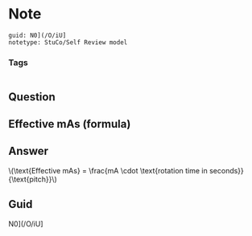 # Note
```
guid: N0](/O/iU]
notetype: StuCo/Self Review model
```

### Tags
```
```

## Question
<h2>Effective mAs (formula)</h2>

## Answer
<section>
<p>\(\text{Effective mAs} = \frac{mA \cdot \text{rotation time in seconds}}{\text{pitch}}\)</p>

</section>

## Guid
N0](/O/iU]
